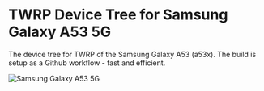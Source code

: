 # TWRP Device Tree for Samsung Galaxy A53 5G

The device tree for TWRP of the Samsung Galaxy A53 (a53x).
The build is setup as a Github workflow - fast and efficient.

![Samsung Galaxy A53 5G](https://images.samsung.com/is/image/samsung/p6pim/de/2202/feature/de-feature-a-cinematic-view-of-your-world-531418753?$FB_TYPE_A_JPG$)
